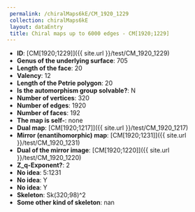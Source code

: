 ```yaml
--- 
 permalink: /chiralMaps6kE/CM_1920_1229 
 collection: chiralMaps6kE
 layout: dataEntry
 title: Chiral maps up to 6000 edges - CM[1920;1229]
---
```


- **ID**: [CM[1920;1229]]({{ site.url }}/test/CM_1920_1229)
- **Genus of the underlying surface**: 705
- **Length of the face**: 20
- **Valency**: 12
- **Length of the Petrie polygon**: 20
- **Is the automorphism group solvable?**: N
- **Number of vertices**: 320
- **Number of edges**: 1920
- **Number of faces**: 192
- **The map is self-**: none
- **Dual map**: [CM[1920;1217]]({{ site.url }}/test/CM_1920_1217)
- **Mirror (enantihomorphic) map**: [CM[1920;1231]]({{ site.url }}/test/CM_1920_1231)
- **Dual of the mirror image**: [CM[1920;1220]]({{ site.url }}/test/CM_1920_1220)
- **Z_q-Exponent?**: 2
- **No idea**:  5:1231
- **No idea**: Y
- **No idea**: Y
- **Skeleton**: Sk(320;98)^2
- **Some other kind of skeleton**: nan
